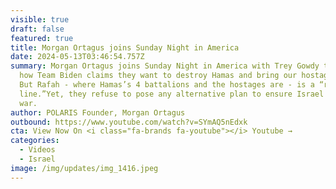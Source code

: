 ```yaml
---
visible: true
draft: false
featured: true
title: Morgan Ortagus joins Sunday Night in America
date: 2024-05-13T03:46:54.757Z
summary: Morgan Ortagus joins Sunday Night in America with Trey Gowdy to discuss
  how Team Biden claims they want to destroy Hamas and bring our hostages home.
  But Rafah - where Hamas’s 4 battalions and the hostages are - is a “red
  line.”Yet, they refuse to pose any alternative plan to ensure Israel wins this
  war.
author: POLARIS Founder, Morgan Ortagus
outbound: https://www.youtube.com/watch?v=SYmAQ5nEdxk
cta: View Now On <i class="fa-brands fa-youtube"></i> Youtube →
categories:
  - Videos
  - Israel
image: /img/updates/img_1416.jpeg
---
```


